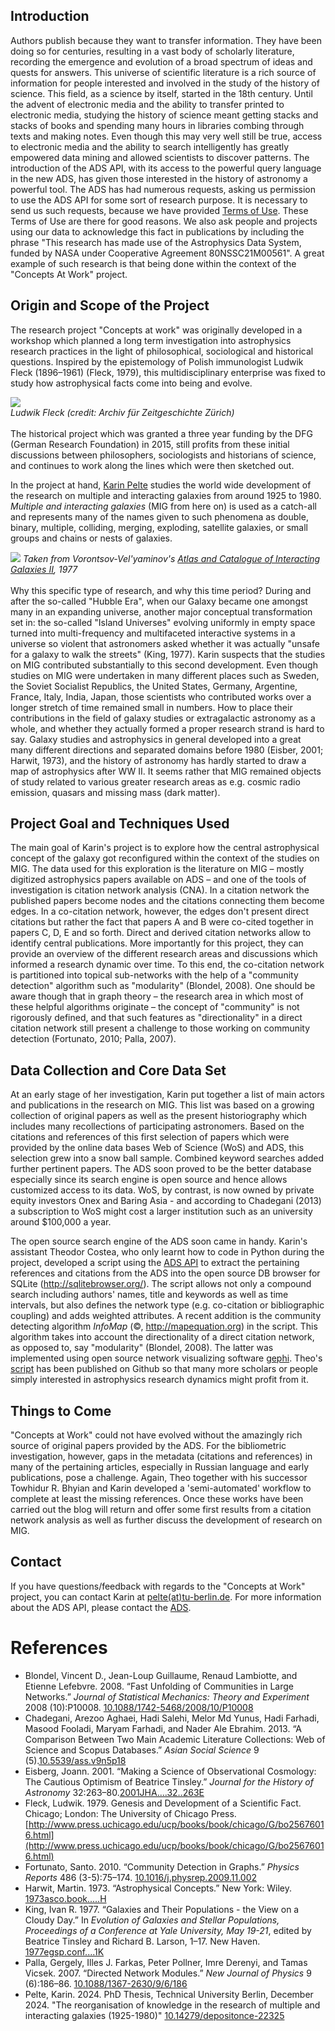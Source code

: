 
## Introduction

Authors publish because they want to transfer information. They have been doing so for centuries, resulting in a vast body of scholarly literature, recording the emergence and evolution of a broad spectrum of ideas and quests for answers. This universe of scientific literature is a rich source of information for people interested and involved in the study of the history of science. This field, as a science by itself, started in the 18th century. Until the advent of electronic media and the ability to transfer printed to electronic media, studying the history of science meant getting stacks and stacks of books and spending many hours in libraries combing through texts and making notes. Even though this may very well still be true, access to electronic media and the ability to search intelligently has greatly empowered data mining and allowed scientists to discover patterns. The introduction of the ADS API, with its access to the powerful query language in the new ADS, has given those interested in the history of astronomy a powerful tool. The ADS has had numerous requests, asking us permission to use the ADS API for some sort of research purpose. It is necessary to send us such requests, because we have provided [Terms of Use](../help/terms/). These Terms of Use are there for good reasons. We also ask people and projects using our data to acknowledge this fact in publications by including the phrase "This research has made use of the Astrophysics Data System, funded by NASA under Cooperative Agreement 80NSSC21M00561". A great example of such research is that being done within the context of the "Concepts At Work" project.

## Origin and Scope of the Project

The research project "Concepts at work" was originally developed in a workshop which planned a long term investigation into astrophysics research practices in the light of philosophical, sociological and historical questions. Inspired by the epistemology of Polish immunologist Ludwik Fleck (1896–1961) (Fleck, 1979), this multidisciplinary enterprise was fixed to study how astrophysical facts come into being and evolve.

<div class="text-center">
    <img class="img-thumbnail" src="{{ site.baseurl }}/blog/images/LudwikFleck.jpg" />
<br><em>Ludwik Fleck (credit: Archiv für Zeitgeschichte Zürich)</em>
</div>
<br>
The historical project which was granted a three year funding by the DFG (German Research Foundation) in 2015, still profits from these initial discussions between philosophers, sociologists and historians of science, and continues to work along the lines which were then sketched out.

In the project at hand, [Karin Pelte](http://www.philosophie.tu-berlin.de/menue/fachgebiete/wissenschaftsgeschichte/team/wissenschaftliche_mitarbeiter/karin_pelte_ma/) studies the world wide development of the research on multiple and interacting galaxies from around 1925 to 1980. *Multiple and interacting galaxies* (MIG from here on) is used as a catch-all and represents many of the names given to such phenomena as double, binary, multiple, colliding, merging, exploding, satellite galaxies, or small groups and chains or nests of galaxies.

<div class="text-center">
    <img class="img-thumbnail" src="{{ site.baseurl }}/blog/images/VV_1977.png" />
<em>Taken from Vorontsov-Vel'yaminov's <a href="https://ui.adsabs.harvard.edu/#abs/19771977A&AS...28....1V/abstract">Atlas and Catalogue of Interacting Galaxies II</a>, 1977</em>
</div>
<br>
Why this specific type of research, and why this time period? During and after the so-called "Hubble Era", when our Galaxy became one amongst many in an expanding universe, another major conceptual transformation set in: the so-called "Island Universes" evolving uniformly in empty space turned into multi-frequency and multifaceted interactive systems in a universe so violent that astronomers asked whether it was actually "unsafe for a galaxy to walk the streets" (King, 1977). Karin suspects that the studies on MIG contributed substantially to this second development. Even though studies on MIG were undertaken in many different places such as Sweden, the Soviet Socialist Republics, the United States, Germany, Argentine, France, Italy, India, Japan, those scientists who contributed works over a longer stretch of time remained small in numbers. How to place their contributions in the field of galaxy studies or extragalactic astronomy as a whole, and whether they actually formed a proper research strand is hard to say. Galaxy studies and astrophysics in general developed into a great many different directions and separated domains before 1980 (Eisber, 2001; Harwit, 1973), and the history of astronomy has hardly started to draw a map of astrophysics after WW II. It seems rather that MIG remained objects of study related to various greater research areas as e.g. cosmic radio emission, quasars and missing mass (dark matter).

## Project Goal and Techniques Used

The main goal of Karin's project is to explore how the central astrophysical concept of the galaxy got reconfigured within the context of the studies on MIG. The data used for this exploration is the literature on MIG – mostly digitized astrophysics papers available on ADS – and one of the tools of investigation is citation network analysis (CNA). In a citation network the published papers become nodes and the citations connecting them become edges. In a co-citation network, however, the edges don't present direct citations but rather the fact that papers A and B were co-cited together in papers C, D, E and so forth. Direct and derived citation networks allow to identify central publications. More importantly for this project, they can provide an overview of the different research areas and discussions which informed a research dynamic over time. To this end, the co-citation network is partitioned into topical sub-networks with the help of a "community detection" algorithm such as "modularity" (Blondel, 2008). One should be aware though that in graph theory – the research area in which most of these helpful algorithms originate – the concept of "community" is not rigorously defined, and that such features as "directionality" in a direct citation network still present a challenge to those working on community detection (Fortunato, 2010; Palla, 2007).

## Data Collection and Core Data Set

At an early stage of her investigation, Karin put together a list of main actors and publications in the research on MIG. This list was based on a growing collection of original papers as well as the present historiography which includes many recollections of participating astronomers. Based on the citations and references of this first selection of papers which were provided by the online data bases Web of Science (WoS) and ADS, this selection grew into a snow ball sample. Combined keyword searches added further pertinent papers. The ADS soon proved to be the better database especially since its search engine is open source and hence allows customized access to its data. WoS, by contrast, is now owned by private equity investors Onex and Baring Asia - and according to Chadegani (2013) a subscription to WoS might cost a larger institution such as an university around $100,000 a year.

The open source search engine of the ADS soon came in handy. Karin's assistant Theodor Costea, who only learnt how to code in Python during the project, developed a script using the [ADS API](../help/api/) to extract the pertaining references and citations from the ADS into the open source DB browser for SQLite (<http://sqlitebrowser.org/>). The script allows not only a compound search including authors' names, title and keywords as well as time intervals, but also defines the network type (e.g. co-citation or bibliographic coupling) and adds weighted attributes. A recent addition is the community detecting algorithm *InfoMap* (©, <http://mapequation.org>) in the script. This algorithm takes into account the directionality of a direct citation network, as opposed to, say "modularity" (Blondel, 2008). The latter was implemented using open source network visualizing software [gephi](https://gephi.org/). Theo's [script](https://github.com/ghineaion/ads2gephi) has been published on Github so that many more scholars or people simply interested in astrophysics research dynamics might profit from it.

## Things to Come

"Concepts at Work" could not have evolved without the amazingly rich source of original papers provided by the ADS. For the bibliometric investigation, however, gaps in the metadata (citations and references) in many of the pertaining articles, especially in Russian language and early publications, pose a challenge. Again, Theo together with his successor Towhidur R. Bhyian and Karin developed a 'semi-automated' workflow to complete at least the missing references. Once these works have been carried out the blog will return and offer some first results from a citation network analysis as well as further discuss the development of research on MIG.

## Contact
If you have questions/feedback with regards to the "Concepts at Work" project, you can contact Karin at [pelte(at)tu-berlin.de](http://www.tu-berlin.de/allgemeine_seiten/e_mail_anfrage/id/179204/?no_cache=1&ask_mail=WuNNdgAInnBVl0KHPneCf%2BDO%2BYAYBl5Ur1oEp94L4Ns%3D&ask_name=PELTE). For more information about the ADS API, please contact the [ADS](mailto:adshelp@cfa.harvard.edu).
 
# References
* Blondel, Vincent D., Jean-Loup Guillaume, Renaud Lambiotte, and Etienne Lefebvre. 2008. “Fast Unfolding of Communities in Large Networks.” *Journal of Statistical Mechanics: Theory and Experiment* 2008 (10):P10008. [10.1088/1742-5468/2008/10/P10008](https://doi.org/10.1088/1742-5468/2008/10/P10008)
* Chadegani, Arezoo Aghaei, Hadi Salehi, Melor Md Yunus, Hadi Farhadi, Masood Fooladi, Maryam Farhadi, and Nader Ale Ebrahim. 2013. “A Comparison Between Two Main Academic Literature Collections: Web of Science and Scopus Databases.” *Asian Social Science* 9 (5).[10.5539/ass.v9n5p18](https://doi.org/10.5539/ass.v9n5p18)
* Eisberg, Joann. 2001. “Making a Science of Observational Cosmology: The Cautious Optimism of Beatrice Tinsley.” *Journal for the History of Astronomy* 32:263–80.[2001JHA....32..263E](https://ui.adsabs.harvard.edu/#abs/2001JHA....32..263E/abstract)
* Fleck, Ludwik. 1979. Genesis and Development of a Scientific Fact. Chicago; London: The University of Chicago Press. [http://www.press.uchicago.edu/ucp/books/book/chicago/G/bo25676016.html](http://www.press.uchicago.edu/ucp/books/book/chicago/G/bo25676016.html)
* Fortunato, Santo. 2010. “Community Detection in Graphs.” *Physics Reports* 486 (3-5):75–174. [10.1016/j.physrep.2009.11.002](https://doi.org/10.1016/j.physrep.2009.11.002)
* Harwit, Martin. 1973. “Astrophysical Concepts.” New York: Wiley. [1973asco.book.....H](https://ui.adsabs.harvard.edu/#abs/1973asco.book.....H/abstract)
* King, Ivan R. 1977. “Galaxies and Their Populations - the View on a Cloudy Day.” In *Evolution of Galaxies and Stellar Populations, Proceedings of a Conference at Yale University, May 19-21*, edited by Beatrice Tinsley and Richard B. Larson, 1–17. New Haven. [1977egsp.conf....1K](https://ui.adsabs.harvard.edu/#abs/1977egsp.conf....1K/abstract)
* Palla, Gergely, Illes J. Farkas, Peter Pollner, Imre Derenyi, and Tamas Vicsek. 2007. “Directed Network Modules.” *New Journal of Physics* 9 (6):186–86. [10.1088/1367-2630/9/6/186](https://doi.org/10.1088/1367-2630/9/6/186)
* Pelte, Karin. 2024. PhD Thesis, Technical University Berlin, December 2024. "The reorganisation of knowledge in the research of multiple and interacting galaxies (1925-1980)" [10.14279/depositonce-22325](https://doi.org/10.14279/depositonce-22325)
